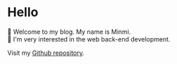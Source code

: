 # Hello

🤗 Welcome to my blog. My name is Minmi.<br>
🤔 I'm very interested in the web back-end development.

Visit my [Github repository](https://github.com/minji0123).
